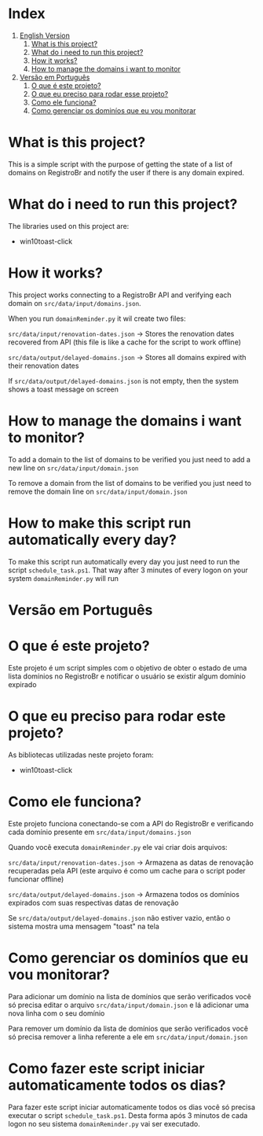 # Index

1. [English Version](#english-version)
    1. [What is this project?](#what-is-this-project)
    1. [What do i need to run this project?](#what-do-i-need-to-run-this-project)
    1. [How it works?](#how-it-works)
    1. [How to manage the domains i want to monitor](#how-to-manage-the-domains-i-want-to-monitor)
1. [Versão em Português](#versão-em-português)
    1. [O que é este projeto?](#o-que-é-este-projeto)
    1. [O que eu preciso para rodar esse projeto?](#o-que-eu-preciso-para-rodar-esse-projeto)
    1. [Como ele funciona?](#como-ele-funciona)
    1. [Como gerenciar os dominíos que eu vou monitorar](#how-to-manage-the-domains-i-want-to-monitor)

# What is this project?

This is a simple script with the purpose of getting the state of a list of domains on RegistroBr and notify the user if there is any domain expired.

# What do i need to run this project?

The libraries used on this project are:

- win10toast-click

# How it works?

This project works connecting to a RegistroBr API and verifying each domain on `src/data/input/domains.json`.

When you run `domainReminder.py` it wil create two files:

`src/data/input/renovation-dates.json` &rarr; Stores the renovation dates recovered from API (this file is like a cache for the script to work offline)

`src/data/output/delayed-domains.json` &rarr; Stores all domains expired with their renovation dates

If `src/data/output/delayed-domains.json` is not empty, then the system shows a toast message on screen

# How to manage the domains i want to monitor?

To add a domain to the list of domains to be verified you just need to add a new line on `src/data/input/domain.json`

To remove a domain from the list of domains to be verified you just need to remove the domain line on `src/data/input/domain.json`

# How to make this script run automatically every day?

To make this script run automatically every day you just need to run the script `schedule_task.ps1`. That way after 3 minutes of every logon on your system `domainReminder.py` will run

# **Versão em Português**


# O que é este projeto?

Este projeto é um script simples com o objetivo de obter o estado de uma lista domínios no RegistroBr e notificar o usuário se existir algum domínio expirado

# O que eu preciso para rodar este projeto?

As bibliotecas utilizadas neste projeto foram:

- win10toast-click

# Como ele funciona?

Este projeto funciona conectando-se com a API do RegistroBr e verificando cada domínio presente em `src/data/input/domains.json`

Quando você executa `domainReminder.py` ele vai criar dois arquivos:

`src/data/input/renovation-dates.json` &rarr; Armazena as datas de renovação recuperadas pela API (este arquivo é como um cache para o script poder funcionar offline)

`src/data/output/delayed-domains.json` &rarr; Armazena todos os domínios expirados com suas respectivas datas de renovação

Se `src/data/output/delayed-domains.json` não estiver vazio, então o sistema mostra uma mensagem "toast" na tela

# Como gerenciar os dominíos que eu vou monitorar?

Para adicionar um domínio na lista de domínios que serão verificados você só precisa editar o arquivo `src/data/input/domain.json` e lá adicionar uma nova linha com o seu domínio

Para remover um domínio da lista de domínios que serão verificados você só precisa remover a linha referente a ele em `src/data/input/domain.json`

# Como fazer este script iniciar automaticamente todos os dias?

Para fazer este script iniciar automaticamente todos os dias você só precisa executar o script `schedule_task.ps1`. Desta forma após 3 minutos de cada logon no seu sistema `domainReminder.py` vai ser executado.